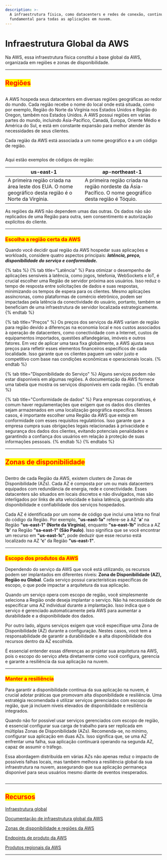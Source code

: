 ```yaml
---
description: >-
  A infraestrutura física, como datacenters e redes de conexão, continua sendo
  fundamental para todas as aplicações em nuvem.
---
```


# Infraestrutura Global da AWS

Na AWS, essa infraestrutura física constitui a base global da AWS, organizada em regiões e zonas de disponibilidade.

***

## <mark style="color:red;">**Regiões**</mark>

<figure><img src="../../.gitbook/assets/image (5) (1) (1) (1) (1) (1) (1).png" alt=""><figcaption></figcaption></figure>

A AWS hospeda seus datacenters em diversas regiões geográficas ao redor do mundo. Cada região recebe o nome do local onde está situada, como por exemplo, Região do Norte da Virgínia nos Estados Unidos e Região do Oregon, também nos Estados Unidos. A AWS possui regiões em várias partes do mundo, incluindo Ásia-Pacífico, Canadá, Europa, Oriente Médio e América do Sul, e está em constante expansão para melhor atender às necessidades de seus clientes.

Cada região da AWS está associada a um nome geográfico e a um código de região.

<figure><img src="../../.gitbook/assets/image (1) (1) (1) (1) (1) (1) (1) (1) (1).png" alt=""><figcaption></figcaption></figure>

Aqui estão exemplos de códigos de região:

| us-east-1                                                                                             | ap-northeast-1                                                                                         |
| ----------------------------------------------------------------------------------------------------- | ------------------------------------------------------------------------------------------------------ |
| A primeira região criada na área leste dos EUA. O nome geográfico desta região é o Norte da Virgínia. | A primeira região criada na região nordeste da Ásia-Pacífico. O nome geográfico desta região é Tóquio. |

As regiões da AWS não dependem umas das outras. Os dados não são replicados de uma Região para outra, sem consentimento e autorização explícitos do cliente.

***

### <mark style="color:red;">**Escolha a região certa da AWS**</mark>

Quando você decidir qual região da AWS hospedar suas aplicações e workloads, considere quatro aspectos principais: _**latência, preço, disponibilidade do serviço e conformidade.**_

{% tabs %}
{% tab title="Latência" %}
Para otimizar o desempenho de aplicações sensíveis à latência, como jogos, telefonia, WebSockets e IoT, é crucial escolher uma Região de servidor próxima aos usuários. Isso reduz o tempo de resposta entre solicitações de dados e suas respostas, minimizando os tempos de espera para os clientes. Mesmo aplicações assíncronas, como plataformas de comércio eletrônico, podem ser impactadas pela latência da conectividade do usuário, portanto, também se beneficiam de uma infraestrutura de servidor localizada estrategicamente.
{% endtab %}

{% tab title="Preços" %}
Os preços dos serviços da AWS variam de região para região devido a diferenças na economia local e nos custos associados à operação de datacenters, como conectividade com a Internet, custos de equipamentos importados, questões alfandegárias, imóveis e outros fatores. Em vez de aplicar uma taxa fixa globalmente, a AWS ajusta seus preços para refletir esses elementos financeiros específicos de cada localidade. Isso garante que os clientes paguem um valor justo e competitivo com base nas condições econômicas e operacionais locais.
{% endtab %}

{% tab title="Disponibilidade do Serviço" %}
Alguns serviços podem não estar disponíveis em algumas regiões. A documentação da AWS fornece uma tabela que mostra os serviços disponíveis em cada região.
{% endtab %}

{% tab title="Conformidade de dados" %}
Para empresas corporativas, é comum haver regulamentações que exigem que os dados dos clientes sejam armazenados em uma localização geográfica específica. Nesses casos, é importante escolher uma Região da AWS que esteja em conformidade com esses requisitos regulatórios. Isso garante que a empresa cumpra suas obrigações legais relacionadas à privacidade e segurança dos dados dos clientes, evitando potenciais penalidades e garantindo a confiança dos usuários em relação à proteção de suas informações pessoais.
{% endtab %}
{% endtabs %}

***

## <mark style="color:red;">Zonas de disponibilidade</mark>

<figure><img src="../../.gitbook/assets/image (2) (1) (1) (1) (1) (1) (1) (1) (1).png" alt=""><figcaption></figcaption></figure>

Dentro de cada Região da AWS, existem clusters de Zonas de Disponibilidade (AZs). Cada AZ é composta por um ou mais datacenters equipados com redundância de energia, rede e conectividade. Esses datacenters são situados em locais discretos e não divulgados, mas são interligados por links de alta velocidade e baixa latência, garantindo alta disponibilidade e confiabilidade dos serviços hospedados.

Cada AZ é identificada por um nome de código que inclui uma letra no final do código da Região. Por exemplo, **"us-east-1a"** refere-se à AZ **'a'** na Região **"us-east-1" (Norte da Virgínia)**, enquanto **"sa-east-1b"** indica a AZ **'b'** na Região **"sa-east-1" (São Paulo)**. Isso significa que se você encontrar um recurso em **"us-east-1c"**, pode deduzir que esse recurso está localizado na AZ **'c'** da Região **"us-east-1"**.

***

### <mark style="color:red;">**Escopo dos produtos da AWS**</mark>

Dependendo do serviço da AWS que você está utilizando, os recursos podem ser implantados em diferentes níveis: **Zona de Disponibilidade (AZ), Região ou Global**. Cada serviço possui características específicas de escopo, o que pode impactar a arquitetura da sua aplicação.

Quando um serviço opera com escopo de região, você simplesmente seleciona a Região onde deseja implantar o serviço. Não há necessidade de especificar uma AZ individual durante a implantação. Isso indica que o serviço é gerenciado automaticamente pela AWS para aumentar a durabilidade e a disponibilidade dos dados.

Por outro lado, alguns serviços exigem que você especifique uma Zona de Disponibilidade (AZ) durante a configuração. Nestes casos, você tem a responsabilidade de garantir a durabilidade e a alta disponibilidade dos recursos dentro da AZ escolhida.

É essencial entender essas diferenças ao projetar sua arquitetura na AWS, pois o escopo do serviço afeta diretamente como você configura, gerencia e garante a resiliência da sua aplicação na nuvem.

***

### <mark style="color:red;">**Manter a resiliência**</mark>

Para garantir a disponibilidade contínua da sua aplicação na nuvem, é crucial adotar práticas que promovam alta disponibilidade e resiliência. Uma estratégia recomendada é utilizar serviços gerenciados com escopo de região, que já incluem níveis elevados de disponibilidade e resiliência integrados.

Quando não for possível usar serviços gerenciados com escopo de região, é essencial configurar sua carga de trabalho para ser replicada em múltiplas Zonas de Disponibilidade (AZs). Recomenda-se, no mínimo, configurar sua aplicação em duas AZs. Isso significa que, se uma AZ enfrentar uma falha, sua aplicação continuará operando na segunda AZ, capaz de assumir o tráfego.

Essa abordagem distribuída em várias AZs não apenas reduz o impacto de possíveis falhas locais, mas também melhora a resiliência global da sua infraestrutura na nuvem, assegurando que sua aplicação permaneça disponível para seus usuários mesmo diante de eventos inesperados.

<figure><img src="../../.gitbook/assets/image (3) (1) (1) (1) (1) (1) (1) (1).png" alt=""><figcaption></figcaption></figure>

***

## <mark style="color:red;">**Recursos**</mark>&#x20;

[Infraestrutura global](https://aws.amazon.com/about-aws/global-infrastructure/)

[Documentação de infraestrutura global da AWS](https://docs.aws.amazon.com/whitepapers/latest/aws-overview/global-infrastructure.html)

[Zonas de disponibilidade e regiões da AWS](https://aws.amazon.com/about-aws/global-infrastructure/regions\_az/)

[Endpoints de produto da AWS](https://docs.aws.amazon.com/general/latest/gr/rande.html)

[Produtos regionais da AWS](https://aws.amazon.com/about-aws/global-infrastructure/regional-product-services/)

***
